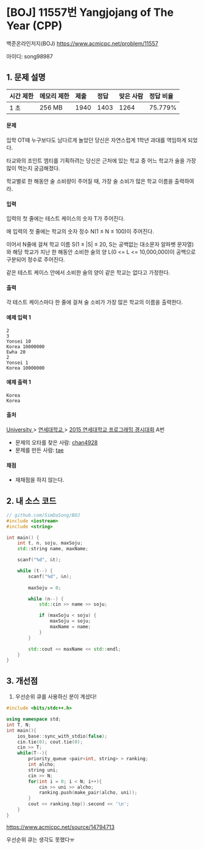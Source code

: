 # [BOJ] 11557번 Yangjojang of The Year (CPP)

백준온라인저지(BOJ) https://www.acmicpc.net/problem/11557

아이디: song98987



## 1. 문제 설명

| 시간 제한 | 메모리 제한 | 제출 | 정답 | 맞은 사람 | 정답 비율 |
| :-------- | :---------- | :--- | :--- | :-------- | :-------- |
| 1 초      | 256 MB      | 1940 | 1403 | 1264      | 75.779%   |

#### 문제

입학 OT때 누구보다도 남다르게 놀았던 당신은 자연스럽게 1학년 과대를 역임하게 되었다.

타교와의 조인트 엠티를 기획하려는 당신은 근처에 있는 학교 중 어느 학교가 술을 가장 많이 먹는지 궁금해졌다.

학교별로 한 해동안 술 소비량이 주어질 때, 가장 술 소비가 많은 학교 이름을 출력하여라.

#### 입력

입력의 첫 줄에는 테스트 케이스의 숫자 T가 주어진다.

매 입력의 첫 줄에는 학교의 숫자 정수 N(1 ≤ N ≤ 100)이 주어진다.

이어서 N줄에 걸쳐 학교 이름 S(1 ≤ |S| ≤ 20, S는 공백없는 대소문자 알파벳 문자열)와 해당 학교가 지난 한 해동안 소비한 술의 양 L(0 <= L <= 10,000,000)이 공백으로 구분되어 정수로 주어진다.

같은 테스트 케이스 안에서 소비한 술의 양이 같은 학교는 없다고 가정한다.

#### 출력

각 테스트 케이스마다 한 줄에 걸쳐 술 소비가 가장 많은 학교의 이름을 출력한다.



#### 예제 입력 1

```
2
3
Yonsei 10
Korea 10000000
Ewha 20
2
Yonsei 1
Korea 10000000
```

#### 예제 출력 1 

```
Korea
Korea
```



#### 출처

[University ](https://www.acmicpc.net/category/5)> [연세대학교 ](https://www.acmicpc.net/category/334)> [2015 연세대학교 프로그래밍 경시대회](https://www.acmicpc.net/category/detail/1419) A번

- 문제의 오타를 찾은 사람: [chan4928](https://www.acmicpc.net/user/chan4928)
- 문제를 만든 사람: [tae](https://www.acmicpc.net/user/tae)

#### 채점

- 재채점을 하지 않는다.



## 2. 내 소스 코드

```c++
// github.com/SimDaSong/BOJ
#include <iostream>
#include <string>

int main() {
	int t, n, soju, maxSoju;
	std::string name, maxName;

	scanf("%d", &t);

	while (t--) {
		scanf("%d", &n);
		
		maxSoju = 0;

		while (n--) {
			std::cin >> name >> soju;

			if (maxSoju < soju) {
				maxSoju = soju;
				maxName = name;
			}
		}

		std::cout << maxName << std::endl;
	}
}
```



## 3. 개선점

1. 우선순위 큐를 사용하신 분이 계셨다!

```c++
#include <bits/stdc++.h>

using namespace std;
int T, N;
int main(){
	ios_base::sync_with_stdio(false);
	cin.tie(0); cout.tie(0);
	cin >> T;
	while(T--){
		priority_queue <pair<int, string> > ranking;
		int alcho;
		string uni;
		cin >> N;
		for(int i = 0; i < N; i++){
			cin >> uni >> alcho;
			ranking.push(make_pair(alcho, uni));
		}
		cout << ranking.top().second << '\n';
	}
}
```

https://www.acmicpc.net/source/14794713

우선순위 큐는 생각도 못했다ㅠ

